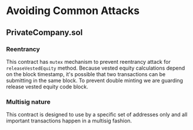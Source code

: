 # Avoiding Common Attacks

## PrivateCompany.sol

### Reentrancy

This contract has `mutex` mechanism to prevent reentrancy attack for `releaseVestedEquity` method. Because vested equity calculations depend on the block timestamp, it's possible that two transactions can be submitting in the same block. To prevent double minting we are guarding release vested equity code block.

### Multisig nature

This contract is designed to use by a specific set of addresses only and all important transactions happen in a multisig fashion.
